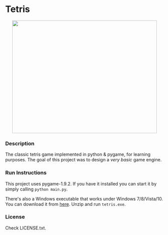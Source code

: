 # Tetris

<p align="center">
  <img width="460" height="360" src="demo.gif">
</p>

### Description

The classic tetris game implemented in python & pygame, for learning purposes. The goal of this project was to design a *very basic* game engine.


### Run Instructions
This project uses pygame-1.9.2. If you have it installed you can start it by simply calling `python main.py`.  

There's also a Windows executable that works under Windows 7/8/Vista/10. You can download it from [here](https://github.com/orangeblock/tetris/raw/master/exe/tetris-1.0.zip). Unzip and run `tetris.exe`.

### License
Check LICENSE.txt.
